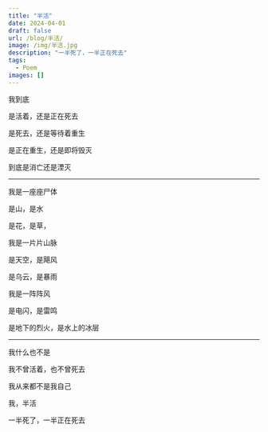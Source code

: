 ```yaml
---
title: "半活"
date: 2024-04-01
draft: false
url: /blog/半活/
image: /img/半活.jpg
description: "一半死了，一半正在死去"
tags:
  - Poem
images: []
---
```


我到底

是活着，还是正在死去

是死去，还是等待着重生

是正在重生，还是即将毁灭

到底是消亡还是湮灭

---

我是一座座尸体

是山，是水

是花，是草，

我是一片片山脉

是天空，是飓风

是乌云，是暴雨

我是一阵阵风

是电闪，是雷鸣

是地下的烈火，是水上的冰层

---

我什么也不是

我不曾活着，也不曾死去

我从来都不是我自己

我，半活

一半死了，一半正在死去
